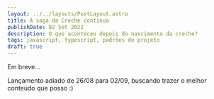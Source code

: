 ```yaml
---
layout: ../../layouts/PostLayout.astro
title: A saga da Creche continua
publishDate: 02 Set 2022
description: O que aconteceu depois do nascimento da creche?
tags: javascript, typescript, padrões de projeto
draft: true
---
```



Em breve...

Lançamento adiado de 26/08 para 02/09, buscando trazer o melhor conteúdo que posso :)
